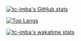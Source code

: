 [![tc-imba's GitHub stats](https://github-readme-stats.vercel.app/api?username=tc-imba&show_icons=true&theme=onedark)](https://github.com/anuraghazra/github-readme-stats)

[![Top Langs](https://github-readme-stats.vercel.app/api/top-langs/?username=tc-imba&langs_count=10&layout=compact&theme=onedark)](https://github.com/anuraghazra/github-readme-stats)

[![tc-imba's wakatime stats](https://github-readme-stats.vercel.app/api/wakatime?username=tcimba&layout=compact&theme=onedark)](https://github.com/anuraghazra/github-readme-stats)
